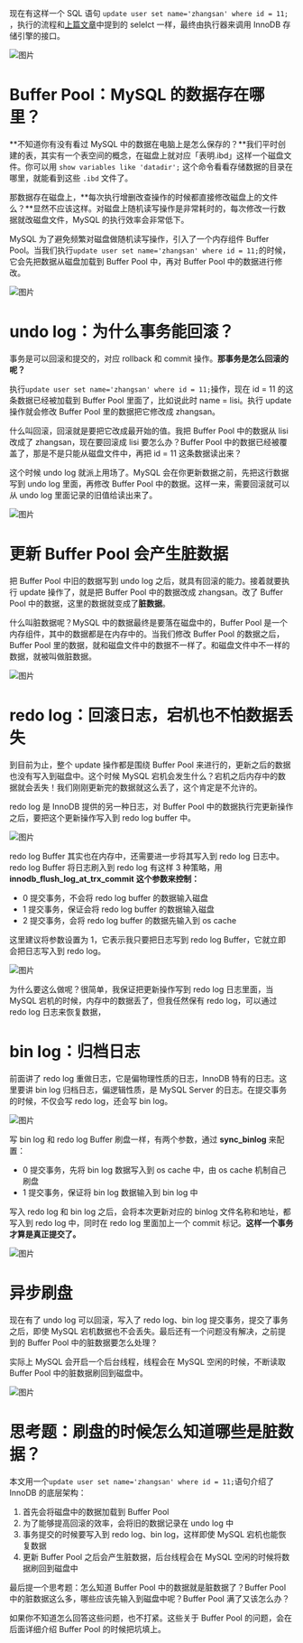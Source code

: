现在有这样一个 SQL 语句 `update user set name='zhangsan' where id = 11;` ，执行的流程和[上篇文章](https://mp.weixin.qq.com/s?__biz=MzI5MzQ2MDg4Nw==&mid=2247483778&idx=1&sn=b8818701f0575f049b3050fd798ce9a6&scene=21#wechat_redirect)中提到的 selelct 一样，最终由执行器来调用 InnoDB 存储引擎的接口。

![图片](https://mmbiz.qpic.cn/mmbiz_png/9YwUokWE01ywrJ1KlwRDUuKLJWzTNzTyJu9oUZG67icjIabaicWb8m7vHKu3n6OzvsIz9MB2IoP1UMA7AaMFQbeg/640?wx_fmt=png&wxfrom=5&wx_lazy=1&wx_co=1 "image.png")

# Buffer Pool：MySQL 的数据存在哪里？

**不知道你有没有看过 MySQL 中的数据在电脑上是怎么保存的？**我们平时创建的表，其实有一个表空间的概念，在磁盘上就对应「表明.ibd」这样一个磁盘文件。你可以用 `show variables like 'datadir';` 这个命令看看存储数据的目录在哪里，就能看到这些 `.ibd` 文件了。

那数据存在磁盘上，**每次执行增删改查操作的时候都直接修改磁盘上的文件么？**显然不应该这样。对磁盘上随机读写操作是非常耗时的，每次修改一行数据就改磁盘文件，MySQL 的执行效率会非常低下。

MySQL 为了避免频繁对磁盘做随机读写操作，引入了一个内存组件 Buffer Pool。当我们执行`update user set name='zhangsan' where id = 11;`的时候，它会先把数据从磁盘加载到 Buffer Pool 中，再对 Buffer Pool 中的数据进行修改。

![图片](https://mmbiz.qpic.cn/mmbiz_png/9YwUokWE01ywrJ1KlwRDUuKLJWzTNzTyCjVhy4lu4p71mIXqm1IQib33l0MJ1UKmgn0MIibx9GleQKY1g4jFaavA/640?wx_fmt=png&wxfrom=5&wx_lazy=1&wx_co=1 "image.png")

# undo log：为什么事务能回滚？

事务是可以回滚和提交的，对应 rollback 和 commit 操作。**那事务是怎么回滚的呢？**

执行`update user set name='zhangsan' where id = 11;`操作，现在 id = 11 的这条数据已经被加载到 Buffer Pool 里面了，比如说此时 name = lisi。执行 update 操作就会修改 Buffer Pool 里的数据把它修改成 zhangsan。

什么叫回滚，回滚就是要把它改成最开始的值。我把 Buffer Pool 中的数据从 lisi 改成了 zhangsan，现在要回滚成 lisi 要怎么办？Buffer Pool 中的数据已经被覆盖了，那是不是只能从磁盘文件中，再把 id = 11 这条数据读出来？

这个时候 undo log 就派上用场了。MySQL 会在你更新数据之前，先把这行数据写到 undo log 里面，再修改 Buffer Pool 中的数据。这样一来，需要回滚就可以从 undo log 里面记录的旧值给读出来了。

![图片](https://mmbiz.qpic.cn/mmbiz_png/9YwUokWE01ywrJ1KlwRDUuKLJWzTNzTyRfGFgm1f3xadlIQFbia6DQhdd5CbAERYraEyVpqSsmy8Iicibsx2QMUMQ/640?wx_fmt=png&wxfrom=5&wx_lazy=1&wx_co=1 "image.png")

# 更新 Buffer Pool 会产生脏数据

把 Buffer Pool 中旧的数据写到 undo log 之后，就具有回滚的能力。接着就要执行 update 操作了，就是把 Buffer Pool 中的数据改成 zhangsan。改了 Buffer Pool 中的数据，这里的数据就变成了**脏数据**。

什么叫脏数据呢？MySQL 中的数据最终是要落在磁盘中的，Buffer Pool 是一个内存组件，其中的数据都是在内存中的。当我们修改 Buffer Pool 的数据之后，Buffer Pool 里的数据，就和磁盘文件中的数据不一样了。和磁盘文件中不一样的数据，就被叫做脏数据。

![图片](https://mmbiz.qpic.cn/mmbiz_png/9YwUokWE01ywrJ1KlwRDUuKLJWzTNzTyPNpeYILAmG97VrKo8dabal6PaZPd12qkJjicBW6R7bjWWeIEFq8iccqA/640?wx_fmt=png&wxfrom=5&wx_lazy=1&wx_co=1 "image.png")

# redo log：回滚日志，宕机也不怕数据丢失

到目前为止，整个 update 操作都是围绕 Buffer Pool 来进行的，更新之后的数据也没有写入到磁盘中。这个时候 MySQL 宕机会发生什么？宕机之后内存中的数据就会丢失！我们刚刚更新完的数据就这么丢了，这个肯定是不允许的。

redo log 是 InnoDB 提供的另一种日志，对 Buffer Pool 中的数据执行完更新操作之后，要把这个更新操作写入到 redo log buffer 中。

![图片](https://mmbiz.qpic.cn/mmbiz_png/9YwUokWE01ywrJ1KlwRDUuKLJWzTNzTyuMXUMiahfibdQAjRWdquWPjQD8bCicbU46NLLiaccOw0vicpnb77aL2xUFw/640?wx_fmt=png&wxfrom=5&wx_lazy=1&wx_co=1 "image.png")

redo log Buffer 其实也在内存中，还需要进一步将其写入到 redo log 日志中。redo log Buffer 将日志刷入到 redo log 有这样 3 种策略，用 **innodb_flush_log_at_trx_commit** **这个参数来控制：**

* 0 提交事务，不会将 redo log buffer 的数据输入磁盘
* 1 提交事务，保证会将 redo log buffer 的数据输入磁盘
* 2 提交事务，会将 redo log buffer 的数据先输入到 os cache

这里建议将参数设置为 1，它表示我只要把日志写到 redo log Buffer，它就立即会把日志写入到 redo log。

![图片](https://mmbiz.qpic.cn/mmbiz_png/9YwUokWE01ywrJ1KlwRDUuKLJWzTNzTypsiaOgia02v531EAdQSOIf2DJvCAKOwMoaibUDLBCHicHhq32HJN0AshWg/640?wx_fmt=png&wxfrom=5&wx_lazy=1&wx_co=1 "image.png")

为什么要这么做呢？很简单，我保证把更新操作写到 redo log 日志里面，当 MySQL 宕机的时候，内存中的数据丢了，但我任然保有 redo log，可以通过 redo log 日志来恢复数据，

# bin log：归档日志

前面讲了 redo log 重做日志，它是偏物理性质的日志，InnoDB 特有的日志。这里要讲 bin log 归档日志，偏逻辑性质，是 MySQL Server 的日志。在提交事务的时候，不仅会写 redo log，还会写 bin log。

![图片](https://mmbiz.qpic.cn/mmbiz_png/9YwUokWE01ywrJ1KlwRDUuKLJWzTNzTy9rfrw6ljpiaCVian4HsJ0Xm4Q6rExAEjgX0Ib6sqMW00eUcFcYDC0aiaQ/640?wx_fmt=png&wxfrom=5&wx_lazy=1&wx_co=1 "image.png")

写 bin log 和 redo log Buffer 刷盘一样，有两个参数，通过 **sync_binlog** 来配置：

* 0 提交事务，先将 bin log 数据写入到 os cache 中，由 os cache 机制自己刷盘
* 1 提交事务，保证将 bin log 数据输入到 bin log 中

写入 redo log 和 bin log 之后，会将本次更新对应的 binlog 文件名称和地址，都写入到 redo log 中，同时在 redo log 里面加上一个 commit 标记。**这样一个事务才算是真正提交了。**

![图片](https://mmbiz.qpic.cn/mmbiz_png/9YwUokWE01ywrJ1KlwRDUuKLJWzTNzTyINaUvSx4icbLHI02GolbicU3cJFKxn03o0olSyFUGkmF8WH2HC7E4vlg/640?wx_fmt=png&wxfrom=5&wx_lazy=1&wx_co=1 "image.png")

# 异步刷盘

现在有了 undo log 可以回滚，写入了 redo log、bin log 提交事务，提交了事务之后，即使 MySQL 宕机数据也不会丢失。最后还有一个问题没有解决，之前提到的 Buffer Pool 中的脏数据要怎么处理？

实际上 MySQL 会开启一个后台线程，线程会在 MySQL 空闲的时候，不断读取 Buffer Pool 中的脏数据刷回到磁盘中。

![图片](https://mmbiz.qpic.cn/mmbiz_png/9YwUokWE01ywrJ1KlwRDUuKLJWzTNzTy3uCM5KG2l1NEiaP1cQLA59w2cYYxj0MibJK8UdFeQ1js9w6M66bv1gxQ/640?wx_fmt=png&wxfrom=5&wx_lazy=1&wx_co=1 "image.png")

# 

# 思考题：刷盘的时候怎么知道哪些是脏数据？

本文用一个`update user set name='zhangsan' where id = 11;`语句介绍了 InnoDB 的底层架构：

1. 首先会将磁盘中的数据加载到 Buffer Pool
2. 为了能够提高回滚的效率，会将旧的数据记录在 undo log 中
3. 事务提交的时候要写入到 redo log、bin log，这样即使 MySQL 宕机也能恢复数据
4. 更新 Buffer Pool 之后会产生脏数据，后台线程会在 MySQL 空闲的时候将数据刷回到磁盘中

最后提一个思考题：怎么知道 Buffer Pool 中的数据就是脏数据了？Buffer Pool 中的脏数据这么多，哪些应该先输入到磁盘中呢？Buffer Pool 满了又该怎么办？

如果你不知道怎么回答这些问题，也不打紧。这些关于 Buffer Pool 的问题，会在后面详细介绍 Buffer Pool 的时候把坑填上。
